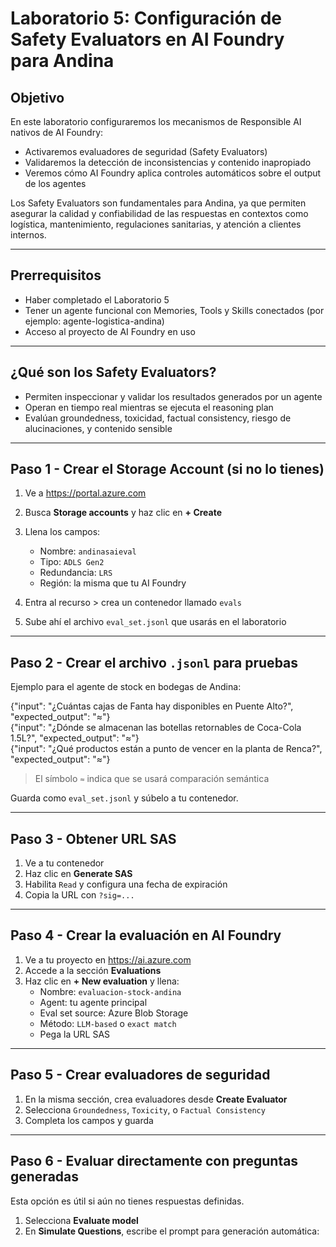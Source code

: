 # Laboratorio 5: Configuración de Safety Evaluators en AI Foundry para Andina

## Objetivo

En este laboratorio configuraremos los mecanismos de Responsible AI nativos de AI Foundry:

- Activaremos evaluadores de seguridad (Safety Evaluators)
- Validaremos la detección de inconsistencias y contenido inapropiado
- Veremos cómo AI Foundry aplica controles automáticos sobre el output de los agentes

Los Safety Evaluators son fundamentales para Andina, ya que permiten asegurar la calidad y confiabilidad de las respuestas en contextos como logística, mantenimiento, regulaciones sanitarias, y atención a clientes internos.

---

## Prerrequisitos

- Haber completado el Laboratorio 5
- Tener un agente funcional con Memories, Tools y Skills conectados (por ejemplo: agente-logistica-andina)
- Acceso al proyecto de AI Foundry en uso

---

## ¿Qué son los Safety Evaluators?

- Permiten inspeccionar y validar los resultados generados por un agente
- Operan en tiempo real mientras se ejecuta el reasoning plan
- Evalúan groundedness, toxicidad, factual consistency, riesgo de alucinaciones, y contenido sensible

---

## Paso 1 - Crear el Storage Account (si no lo tienes)

1. Ve a https://portal.azure.com  
2. Busca **Storage accounts** y haz clic en **+ Create**  
3. Llena los campos:  
   - Nombre: `andinasaieval`  
   - Tipo: `ADLS Gen2`  
   - Redundancia: `LRS`  
   - Región: la misma que tu AI Foundry  

4. Entra al recurso > crea un contenedor llamado `evals`  
5. Sube ahí el archivo `eval_set.jsonl` que usarás en el laboratorio

---

## Paso 2 - Crear el archivo `.jsonl` para pruebas

Ejemplo para el agente de stock en bodegas de Andina:

{"input": "¿Cuántas cajas de Fanta hay disponibles en Puente Alto?", "expected_output": "≈"}  
{"input": "¿Dónde se almacenan las botellas retornables de Coca-Cola 1.5L?", "expected_output": "≈"}  
{"input": "¿Qué productos están a punto de vencer en la planta de Renca?", "expected_output": "≈"}

> El símbolo `≈` indica que se usará comparación semántica

Guarda como `eval_set.jsonl` y súbelo a tu contenedor.

---

## Paso 3 - Obtener URL SAS

1. Ve a tu contenedor  
2. Haz clic en **Generate SAS**  
3. Habilita `Read` y configura una fecha de expiración  
4. Copia la URL con `?sig=...`

---

## Paso 4 - Crear la evaluación en AI Foundry

1. Ve a tu proyecto en https://ai.azure.com  
2. Accede a la sección **Evaluations**  
3. Haz clic en **+ New evaluation** y llena:  
   - Nombre: `evaluacion-stock-andina`  
   - Agent: tu agente principal  
   - Eval set source: Azure Blob Storage  
   - Método: `LLM-based` o `exact match`  
   - Pega la URL SAS

---

## Paso 5 - Crear evaluadores de seguridad

1. En la misma sección, crea evaluadores desde **Create Evaluator**
2. Selecciona `Groundedness`, `Toxicity`, o `Factual Consistency`
3. Completa los campos y guarda

---

## Paso 6 - Evaluar directamente con preguntas generadas

Esta opción es útil si aún no tienes respuestas definidas.

1. Selecciona **Evaluate model**  
2. En **Simulate Questions**, escribe el prompt para generación automática:

